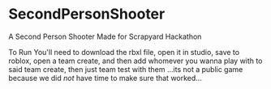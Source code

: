 # SecondPersonShooter
A Second Person Shooter Made for Scrapyard Hackathon

To Run You'll need to download the rbxl file, open it in studio, save to roblox, open a team create, and then add whomever you wanna play with to said team create, then just team test with them
...its not a public game because we did *not* have time to make sure that worked...

